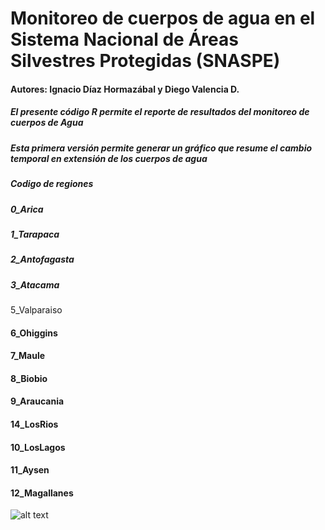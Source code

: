 #  Monitoreo de cuerpos de agua en el Sistema Nacional de Áreas Silvestres Protegidas (SNASPE)
#### Autores: Ignacio Díaz Hormazábal y Diego Valencia D.


##### El presente código R permite el reporte de resultados del monitoreo de cuerpos de Agua
##### Esta primera versión permite generar un gráfico que resume el cambio temporal en extensión de los cuerpos de agua

##### Codigo de regiones

##### 0_Arica
##### 1_Tarapaca
##### 2_Antofagasta
##### 3_Atacama
 5_Valparaiso
#### 6_Ohiggins
#### 7_Maule
#### 8_Biobio
#### 9_Araucania
#### 14_LosRios
#### 10_LosLagos
#### 11_Aysen
#### 12_Magallanes


![alt text](https://github.com/GapConaf/Monitoreo_cuerpos_de_agua/blob/master/Imagen1.png "Logo Title Text 1")
